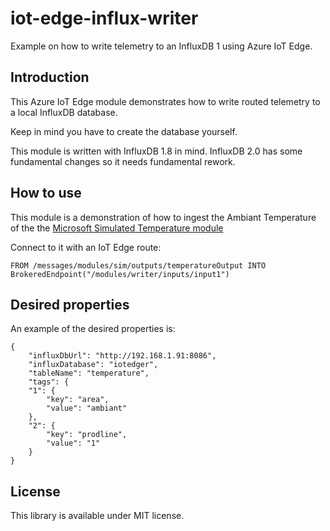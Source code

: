 # iot-edge-influx-writer

Example on how to write telemetry to an InfluxDB 1 using Azure IoT Edge.

## Introduction

This Azure IoT Edge module demonstrates how to write routed telemetry to a local InfluxDB database.

Keep in mind you have to create the database yourself.

This module is written with InfluxDB 1.8 in mind. InfluxDB 2.0 has some fundamental changes so it needs fundamental rework.

## How to use

This module is a demonstration of how to ingest the Ambiant Temperature of the the [Microsoft Simulated Temperature module](https://azuremarketplace.microsoft.com/en-us/marketplace/apps/azure-iot.simulated-temperature-sensor?tab=overview)

Connect to it with an IoT Edge route:

```
FROM /messages/modules/sim/outputs/temperatureOutput INTO BrokeredEndpoint("/modules/writer/inputs/input1")
```

## Desired properties

An example of the desired properties is:

    {
        "influxDbUrl": "http://192.168.1.91:8086",
        "influxDatabase": "iotedger",
        "tableName": "temperature",
        "tags": {
        "1": {
            "key": "area",
            "value": "ambiant"
        },
        "2": {
            "key": "prodline",
            "value": "1"
        }
    }

## License

This library is available under MIT license.

